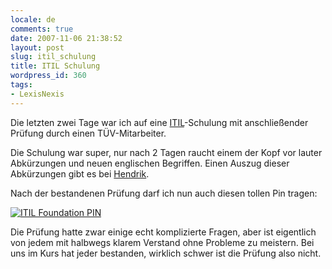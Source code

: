 ```yaml
---
locale: de
comments: true
date: 2007-11-06 21:38:52
layout: post
slug: itil_schulung
title: ITIL Schulung
wordpress_id: 360
tags:
- LexisNexis
---
```


Die letzten zwei Tage war ich auf eine
[ITIL](http://de.wikipedia.org/wiki/ITIL)-Schulung mit anschließender Prüfung
durch einen TÜV-Mitarbeiter.

Die Schulung war super, nur nach 2 Tagen raucht einem der Kopf vor lauter
Abkürzungen und neuen englischen Begriffen. Einen Auszug dieser Abkürzungen
gibt es bei [Hendrik](http://www.icanmakeit.de/2007/11/06/itil-alles-klar/).

Nach der bestandenen Prüfung darf ich nun auch diesen tollen Pin tragen:

[![ITIL Foundation PIN](http://farm3.static.flickr.com/2015/1893228720_3ac8448b77_t.jpg)](http://www.flickr.com/photos/wannawork/1893228720/)

Die Prüfung hatte zwar einige echt komplizierte Fragen, aber ist eigentlich von
jedem mit halbwegs klarem Verstand ohne Probleme zu meistern. Bei uns im Kurs
hat jeder bestanden, wirklich schwer ist die Prüfung also nicht.
